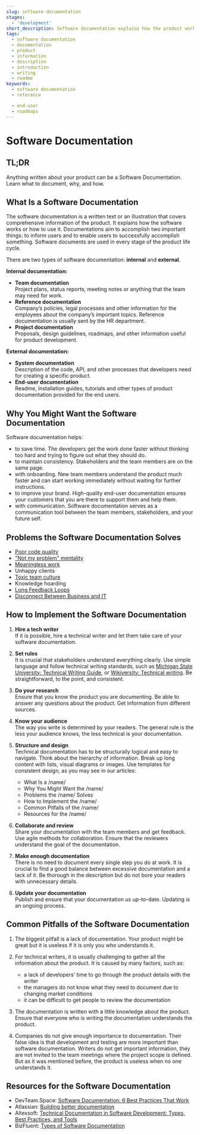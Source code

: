 ```yaml
---
slug: software-documentation
stages:
  - 'development'
short_description: Software documentation explains how the product works or how to use it. Different types of software documentation are created through the whole product development lifecycle.
tags:
  - software documentation
  - documentation
  - product
  - information
  - description
  - introduction
  - writing
  - readme
keywords:
  - software documentation
  - reference

  - end-user
  - roadmaps
---
```


# Software Documentation

## TL;DR

Anything written about your product can be a Software Documentation. Learn what to document, why, and how.

## What Is a Software Documentation

The software documentation is a written text or an illustration that covers comprehensive information of the product. It explains how the software works or how to use it. Documentations aim to accomplish two important things: to inform users and to enable users to successfully accomplish something. Software documents are used in every stage of the product life cycle.

There are two types of software documentation: **internal** and **external**.

**Internal documentation:**

- **Team documentation**  
  Project plans, status reports, meeting notes or anything that the team may need for work.
- **Reference documentation**  
  Company’s policies, legal processes and other information for the employees about the company’s important topics. Reference documentation is usually sent by the HR department.
- **Project documentation**  
  Proposals, design guidelines, roadmaps, and other information useful for product development.

**External documentation:**

- **System documentation**  
  Description of the code, API, and other processes that developers need for creating a specific product.
- **End-user documentation**  
  Readme, installation guides, tutorials and other types of product documentation provided for the end users.

## Why You Might Want the Software Documentation

Software documentation helps:

- to save time. The developers get the work done faster without thinking too hard and trying to figure out what they should do.
- to maintain consistency. Stakeholders and the team members are on the same page.
- with onboarding. New team members understand the product much faster and can start working immediately without waiting for further instructions.
- to improve your brand. High-quality end-user documentation ensures your customers that you are there to support them and help them.
- with communication. Software documentation serves as a communication tool between the team members, stakeholders, and your future self.

## Problems the Software Documentation Solves

- [Poor code quality](/problems/poor-code-quality)
- ["Not my problem" mentality](/problems/not-my-problem-mentality)
- [Meaningless work](/problems/meaningless-work)
- Unhappy clients
- [Toxic team culture](/problems/toxic-team-culture)
- Knowledge hoarding
- [Long Feedback Loops](/problems/long-feedback-loops)
- [Disconnect Between Business and IT](/problems/disconnect-between-business-and-it)

## How to Implement the Software Documentation

1. **Hire a tech writer**  
   If it is possible, hire a technical writer and let them take care of your software documentation.
2. **Set rules**  
   It is crucial that stakeholders understand everything clearly. Use simple language and follow technical writing standards, such as [Michigan State University: Technical Writing Guide](https://msu.edu/course/be/485/bewritingguideV2.0.pdf), or [Wikiversity: Technical writing](https://en.wikiversity.org/wiki/Technical_writing). Be straightforward, to the point, and consistent.
3. **Do your research**  
   Ensure that you know the product you are documenting. Be able to answer any questions about the product. Get information from different sources.
4. **Know your audience**  
   The way you write is determined by your readers. The general rule is the less your audience knows, the less technical is your documentation.
5. **Structure and design**  
   Technical documentation has to be structurally logical and easy to navigate. Think about the hierarchy of information. Break up long content with lists, visual diagrams or images. Use templates for consistent design, as you may see in our articles:

   - What Is a /name/
   - Why You Might Want the /name/
   - Problems the /name/ Solves
   - How to Implement the /name/
   - Common Pitfalls of the /name/
   - Resources for the /name/

6. **Collaborate and review**  
   Share your documentation with the team members and get feedback. Use agile methods for collaboration. Ensure that the reviewers understand the goal of the documentation.
7. **Make enough documentation**  
   There is no need to document every single step you do at work. It is crucial to find a good balance between excessive documentation and a lack of it. Be thorough in the description but do not bore your readers with unnecessary details.
8. **Update your documentation**  
   Publish and ensure that your documentation us up-to-date. Updating is an ongoing process.

## Common Pitfalls of the Software Documentation

1. The biggest pitfall is a lack of documentation. Your product might be great but it is useless if it is only you who understands it.
2. For technical writers, it is usually challenging to gather all the information about the product. It is caused by many factors, such as:

   - a lack of developers’ time to go through the product details with the writer
   - the managers do not know what they need to document due to changing market conditions
   - it can be difficult to get people to review the documentation

3. The documentation is written with a little knowledge about the product. Ensure that everyone who is writing the documentation understands the product.
4. Companies do not give enough importance to documentation. Their false idea is that development and testing are more important than software documentation. Writers do not get important information, they are not invited to the team meetings where the project scope is defined. But as it was mentioned before, the product is useless when no one understands it.

## Resources for the Software Documentation

- DevTeam.Space: [Software Documentation: 6 Best Practices That Work](https://www.devteam.space/blog/software-documentation-6-best-practices-that-work/)
- Atlassian: [Building better documentation](https://www.atlassian.com/software/confluence/documentation)
- Altexsoft: [Technical Documentation in Software Development: Types, Best Practices, and Tools](https://www.altexsoft.com/blog/business/technical-documentation-in-software-development-types-best-practices-and-tools/)
- BizFluent: [Types of Software Documentation](https://bizfluent.com/13657938/types-of-software-documentation)

